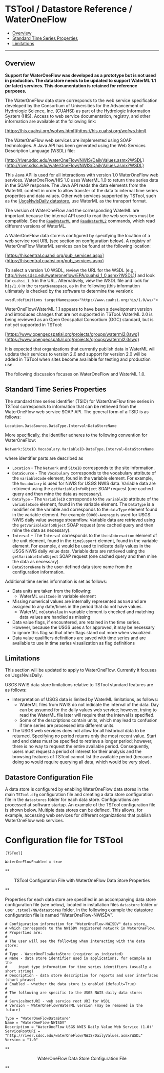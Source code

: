 # TSTool / Datastore Reference / WaterOneFlow #

* [Overview](#overview)
* [Standard Time Series Properties](#standard-time-series-properties)
* [Limitations](#limitations)

--------------

## Overview ##

**Support for WaterOneFlow was developed as a prototype but is not used in production.
The datastore needs to be updated to support WaterML 1.1 (or later) services.
This documentation is retained for reference purposes.**

The WaterOneFlow data store corresponds to the web service specification
developed by the Consortium of Universities for the Advancement of Hydrologic Science, Inc.
(CUAHSI) as part of the Hydrologic Information System (HIS).
Access to web service documentation, registry,
and other information are available at the following link:

[https://his.cuahsi.org/wofws.html](https://his.cuahsi.org/wofws.html)

The WaterOneFlow web services are implemented using SOAP technologies.
A Java API has been generated using the Web Services Description Language (WSDL) file:

[http://river.sdsc.edu/waterOneFlow/NWIS/DailyValues.asmx?WSDL](http://river.sdsc.edu/waterOneFlow/NWIS/DailyValues.asmx?WSDL)

This Java API is used for all interactions with version 1.0 WaterOneFlow web services.
WaterOneFlow/HIS 1.0 uses WaterML 1.0 to return time series data in the SOAP response.
The Java API reads the data elements from the WaterML content in order
to allow transfer of the data to internal time series properties and data values.
Other web services supported by TSTool, such as the [UsgsNwisDaily datastore](../USGS-NWIS-Daily/USGS-NWIS-Daily.md),
use WaterML as the transport format.

The version of WaterOneFlow and the corresponding WaterML are important
because the internal API used to read the web services must be compatible.
See the [`ReadWaterML`](../../command-ref/ReadWaterML/ReadWaterML.md) and
[`ReadWaterML2`](../../command-ref/ReadWaterML2/ReadWaterML2.md) commands,
which read different versions of WaterML.

A WaterOneFlow data store is configured by specifying the location of
a web service root URL (see section on configuration below).
A registry of WaterOneFlow WaterML services can be found at the following location:

[https://hiscentral.cuahsi.org/pub_services.aspx](https://hiscentral.cuahsi.org/pub_services.aspx)

To select a version 1.0 WSDL, review the URL for the WSDL (e.g.,
[http://river.sdsc.edu/wateroneflow/EPA/cuahsi_1_0.asmx?WSDL)](http://river.sdsc.edu/wateroneflow/EPA/cuahsi_1_0.asmx?WSDL))
and look for `cuahsi_1_0` in the URL.  Alternatively, view the WSDL file and look for
`his/1.0` in the `targetNamespace`, as in the following (this information ultimately is checked by the software to determine the version):

```
<wsdl:definitions targetNamespace="http://www.cuahsi.org/his/1.0/ws/">
```

WaterOneFlow/WaterML 1.1 appears to have been a development version and introduces changes that are not supported in TSTool.
WaterML 2.0 is being reviewed as an Open Geospatial Consortium (OGC) standard, but is not yet supported in TSTool:

[https://www.opengeospatial.org/projects/groups/waterml2.0swg](https://www.opengeospatial.org/projects/groups/waterml2.0swg)

It is expected that organizations that currently publish data in WaterML
will update their services to version 2.0 and support for version 2.0
will be added in TSTool when sites become available for testing and production use.

The following discussion focuses on WaterOneFlow and WaterML 1.0.

## Standard Time Series Properties ##

The standard time series identifier (TSID) for WaterOneFlow time series in TSTool corresponds
to information that can be retrieved from the WaterOneFlow web service SOAP API.  The general form of a TSID is as follows:

```
Location.DataSource.DataType.Interval~DataStoreName
```

More specifically, the identifier adheres to the following convention for WaterOneFlow:

```
Network:SiteID.Vocabulary.VariableID-DataType.Interval~DataStoreName
```

where identifier parts are described as

*   `Location` - The `Network` and `SiteID` corresponds to the site information.
*   `DataSource` - The `Vocabulary` corresponds to the vocabulary attribute of the `variableCode` element,
    found in the variable element.
    For example, the `Vocabulary` is used for NWIS for USGS NWIS data.
    Variable data are retrieved using the `getVariableInfoObject` SOAP request
    (one cached query and then mine the data as necessary).
*   `DataType` - The `VariableID` corresponds to the `variableID` attribute of the `variableCode` element, found in the variable element.
    The `DataType` is a modifier on the variable and corresponds to the `dataType` element found in the variable element.
    For example `00060-Average` is used for USGS NWIS daily value average streamflow.
    Variable data are retrieved using the `getVariableInfoObject` SOAP request (one cached query and then mine the data as necessary).
*   `Interval` – The `Interval` corresponds to the `UnitAbbrevation` element of the unit element, found in the `timeSupport` element,
    found in the variable element.  For example, `d` would be used to indicate daily values in the USGS NWIS daily value data.
    Variable data are retrieved using the `getVariableInfoObject` SOAP request (one cached query and then mine the data as necessary).
*   `DataStoreName` is the user-defined data store name from the configuration information.

Additional time series information is set as follows:

*   Data units are taken from the following:
    +   WaterML `unitCode` in variable element
*   Missing numerical values are internally represented as `NaN` and are assigned to any date/times in the period that do not have values.
    +   WaterML `noDataValue` in variable element is checked and matching data values are handled as missing
*   Data value flags, if encountered, are retained in the time series.
    However, because the USGS uses `A` for approved, it may be necessary to ignore this flag so that other flags stand out more when visualized.
*   Data value qualifiers definitions are saved with time series and are available to use in time series visualization as flag definitions

## Limitations ##

This section will be updated to apply to WaterOneFlow.  Currently it focuses on UsgsNwisDaily.

USGS NWIS data store limitations relative to TSTool standard features are as follows:

*   Interpretation of USGS data is limited by WaterML limitations, as follows:
    +   WaterML files from NWIS do not indicate the interval of the data.
        Day can be assumed for the daily values web service; however, trying to read the WaterML file later will require that the interval is specified.
    +   Some of the descriptions contain units, which may lead to confusion if time series are processed into different units.
*   The USGS web services does not allow for all historical data to be returned.
    Specifying no period returns only the most recent value.
    Start and end dates must be specified to retrieve a longer period; however,
    there is no way to request the entire available period.
    Consequently, users must request a period of interest for their analysis and the
    browsing features of TSTool cannot list the available period
    (because doing so would require querying all data, which would be very slow).

## Datastore Configuration File ##

A data store is configured by enabling WaterOneFlow data stores in the main `TSTool.cfg` configuration file
and creating a data store configuration file in the `datastores` folder for each data store.
Configurations are processed at software startup.
An example of the TSTool configuration file is shown below.
Multiple data stores can be defined.  This allows, for example, accessing web services for different organizations that publish WaterOneFlow web services.

# Configuration file for TSTool

```
[TSTool]

WaterOneFlowEnabled = true
```

**<p style="text-align: center;">
TSTool Configuration File with WaterOneFlow Data Store Properties
</p>**

Properties for each data store are specified in an accompanying data store configuration file (see below),
located in installation files `datastore` folder or user `.tstool/NN/datastores` folder.
In the following example the datastore configuration file is named “WaterOneFlow-NWISDV”.

```
# Configuration information for "WaterOneFlow-NWISDV" data store,
# which corresponds to the NWISDV registered network in WaterOneFlow.
# Properties are:
#
# The user will see the following when interacting with the data store:
#
# Type - WaterOneFlowDataStore (required as indicated)
# Name - data store identifier used in applications, for example as the
#     input type information for time series identifiers (usually a short string)
# Description - data store description for reports and user interfaces (short phrase)
# Enabled - whether the data store is enabled (default=True)
#
# The following are specific to the USGS NWIS daily data store:
#
# ServiceRootURI - web service root URI for WSDL
# Version - WaterOneFlow/WaterML version (may be removed in the future)

Type = "WaterOneFlowDataStore"
Name = "WaterOneFlow-NWISDV"
Description = "WaterOneFlow USGS NWIS Daily Value Web Service (1.0)"
ServiceRootURI = "http://river.sdsc.edu/waterOneFlow/NWIS/DailyValues.asmx?WSDL"
Version = "1.0"
```

**<p style="text-align: center;">
WaterOneFlow Data Store Configuration File
</p>**
